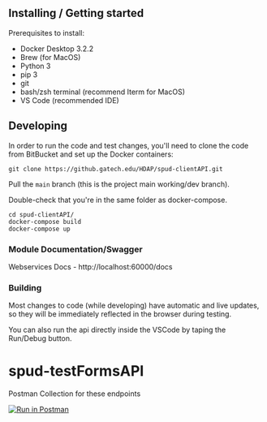 ## Installing / Getting started

Prerequisites to install:
- Docker Desktop 3.2.2
- Brew (for MacOS)
- Python 3
- pip 3
- git
- bash/zsh terminal (recommend Iterm for MacOS)
- VS Code (recommended IDE)


## Developing

In order to run the code and test changes, you'll need to clone the code from BitBucket and set up the Docker containers:

```shell
git clone https://github.gatech.edu/HDAP/spud-clientAPI.git
```
Pull the `main` branch (this is the project main working/dev branch).

Double-check that you're in the same folder as docker-compose.
```shell
cd spud-clientAPI/
docker-compose build
docker-compose up
```

### Module Documentation/Swagger

Webservices Docs - http://localhost:60000/docs

### Building

Most changes to code (while developing) have automatic and live updates, so they will be immediately reflected in the browser during testing.

You can also run the api directly inside the VSCode by taping the Run/Debug button.


# spud-testFormsAPI

Postman Collection for these endpoints


[![Run in Postman](https://run.pstmn.io/button.svg)](https://app.getpostman.com/run-collection/14836726-0c9caaec-d357-4a60-91a7-4456b108bb98?action=collection%2Ffork&collection-url=entityId%3D14836726-0c9caaec-d357-4a60-91a7-4456b108bb98%26entityType%3Dcollection%26workspaceId%3D03733749-ef6a-44d5-988e-5d86769c21e8)

